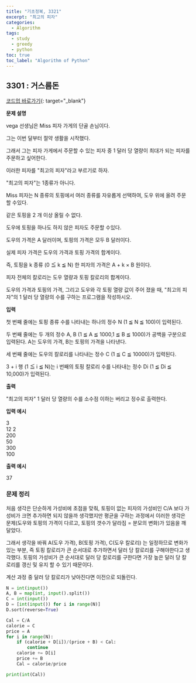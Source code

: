 ```yaml
---
title: "기초정복, 3321"
excerpt: "최고의 피자"
categories: 
  - Algorithm
tags:
  - study
  - greedy
  - python
toc: true
toc_label: "Algorithm of Python"
---
```


## 3301 : 거스름돈
[코드업 바로가기](https://codeup.kr/problem.php?id=3321){: target="_blank"}

**문제 설명**

vega 선생님은 Miss 피자 가게의 단골 손님이다.

그는 이번 달부터 절약 생활을 시작했다.

그래서 그는 피자 가게에서 주문할 수 있는 피자 중 1 달러 당 열량이 최대가 되는 피자를 주문하고 싶어한다.

이러한 피자를 "최고의 피자"라고 부르기로 하자.

"최고의 피자"는 1종류가 아니다.

Miss 피자는 N 종류의 토핑에서 여러 종류를 자유롭게 선택하여, 도우 위에 올려 주문할 수있다.

같은 토핑을 2 개 이상 올릴 수 없다.

도우에 토핑을 하나도 하지 않은  피자도 주문할 수있다.

도우의 가격은 A 달러이며, 토핑의 가격은 모두 B 달러이다.

실제 피자 가격은 도우의 가격과 토핑 가격의 합계이다.

즉, 토핑을 k 종류 (0 ≦ k ≦ N) 한 피자의 가격은 A + k × B 원이다.

피자 전체의 칼로리는 도우 열량과 토핑 칼로리의 합계이다.

도우의 가격과 토핑의 가격, 그리고 도우와 각 토핑 열량 값이 주어 졌을 때, "최고의 피자"의 1 달러 당 열량의 수를 구하는 프로그램을 작성하시오.

**입력**

첫 번째 줄에는 토핑 종류 수를 나타내는 하나의 정수 N (1 ≦ N ≦ 100)이 입력된다.

두 번째 줄에는 두 개의 정수 A, B (1 ≦ A ≦ 1000,1 ≦ B ≦ 1000)가 공백을 구분으로 입력된다. A는 도우의 가격, B는 토핑의 가격을 나타낸다.

세 번째 줄에는 도우의 칼로리를 나타내는 정수 C (1 ≦ C ≦ 10000)가 입력된다.

3 + i 행 (1 ≦ i ≦ N)는 i 번째의 토핑 칼로리 수를 나타내는 정수 Di (1 ≦ Di ≦ 10,000)가 입력된다.

**출력**

"최고의 피자" 1 달러 당 열량의 수를 소수점 이하는 버리고 정수로 출력한다.

**입력 예시**

3  
12 2  
200  
50  
300  
100

**출력 예시**

37

### 문제 정리
처음 생각은 단순하게 가성비에 초점을 맞춰, 토핑이 없는 피자의 가성비인 C/A 보다 가성비가 크면 추가하면 되지 않을까 생각했지만 평균을 구하는 과정에서 이러한 생각은 문제(도우와 토핑의 가격이 다르고, 토핑의 갯수가 달라짐 = 분모의 변화)가 있음을 깨달았다.

그래서 생각을 바꿔 A(도우 가격), B(토핑 가격), C(도우 칼로리) 는 일정하므로 변화가 있는 부분, 즉 토핑 칼로리가 큰 순서대로 추가하면서 달러 당 칼로리를 구해야한다고 생각했다. 토핑의 가성비가 큰 순서대로 달러 당 칼로리를 구한다면 가장 높은 달러 당 칼로리를 갱신 및 유지 할 수 있기 때문이다.

계산 과정 중 달러 당 칼로리가 낮아진다면 이전으로 되돌린다.

```python
N = int(input())
A, B = map(int, input().split())
C = int(input())
D = [int(input()) for i in range(N)]
D.sort(reverse=True)

Cal = C/A
calorie = C
price = A
for i in range(N):
    if (calorie + D[i])/(price + B) < Cal:
        continue
    calorie += D[i]
    price += B
    Cal = calorie/price

print(int(Cal))
```